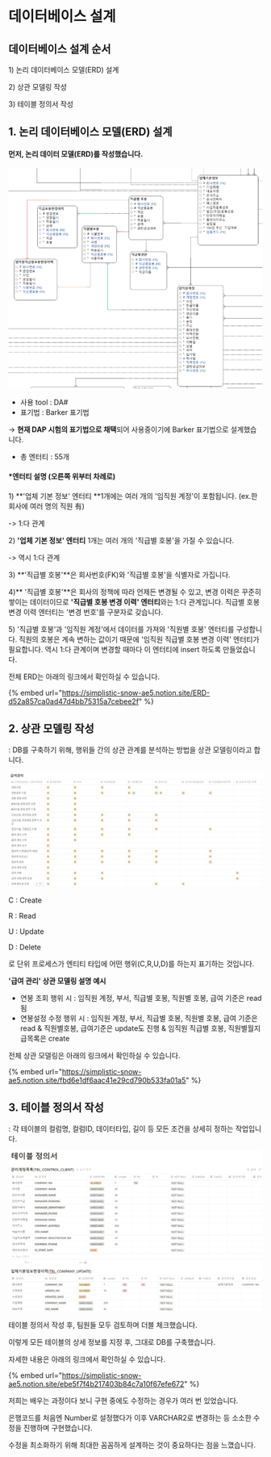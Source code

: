 # 데이터베이스 설계

## 데이터베이스 설계 순서

1\) 논리 데이터베이스 모델(ERD) 설계

2\) 상관 모델링 작성

3\) 테이블 정의서 작성

## 1. 논리 데이터베이스 모델(ERD) 설계

#### 먼저, 논리 데이터 모델(ERD)를 작성했습니다.

![](<../../../.gitbook/assets/image (39) (1).png>)

* 사용 tool : DA#
* 표기법 : Barker 표기법

→ **현재 DAP 시험의 표기법으로 채택**되어 사용중이기에 Barker 표기법으로 설계했습니다.

* 총 엔터티 : 55개



#### \*엔터티 설명 (오른쪽 위부터 차례로)

1\) **'업체 기본 정보' 엔터티 **1개에는 여러 개의 '임직원 계정'이 포함됩니다. (ex.한 회사에 여러 명의 직원 有)&#x20;

&#x20;   \-> 1:다 관계

2\) **'업체 기본 정보' 엔터티** 1개는 여러 개의 '직급별 호봉'을 가질 수 있습니다.&#x20;

&#x20;   \-> 역시 1:다 관계

3\) **'직급별 호봉'**은 회사번호(FK)와 '직급별 호봉'을 식별자로 가집니다.

4\)** '직급별 호봉'**은 회사의 정책에 따라 언제든 변경될 수 있고, 변경 이력은 꾸준히 쌓이는 데이터이므로 **'직급별 호봉 변경 이력' 엔터티**와는 1:다 관계입니다. 직급별 호봉 변경 이력 엔터티는 '변경 번호'를 구분자로 갖습니다.

5\) '직급별 호봉'과 '임직원 계정'에서 데이터를 가져와 '직원별 호봉' 엔터티를 구성합니다. 직원의 호봉은 계속 변하는 값이기 때문에 '임직원 직급별 호봉 변경 이력' 엔터티가 필요합니다. 역시 1:다 관계이며 변경할 때마다 이 엔터티에 insert 하도록 만들었습니다.



전체 ERD는 아래의 링크에서 확인하실 수 있습니다.

{% embed url="https://simplistic-snow-ae5.notion.site/ERD-d52a857ca0ad47d4bb75315a7cebee2f" %}

## 2. 상관 모델링 작성

: DB를 구축하기 위해, 행위들 간의 상관 관계를 분석하는 방법을 상관 모델링이라고 합니다.

![](<../../../.gitbook/assets/image (17).png>)

C : Create

R : Read

U : Update

D : Delete

로 단위 프로세스가 엔티티 타입에 어떤 행위(C,R,U,D)를 하는지 표기하는 것입니다.



**'급여 관리' 상관 모델링 설명 예시**

* 연봉 조회 행위 시 : 임직원 계정, 부서, 직급별 호봉, 직원별 호봉, 급여 기준은 read됨
* 연봉설정 수정 행위 시 : 임직원 계정, 부서, 직급별 호봉,  직원별 호봉, 급여 기준은 read & 직원별호봉, 급여기준은 update도 진행 & 임직원 직급별 호봉, 직원별월지급목록은 create



전체 상관 모델링은 아래의 링크에서 확인하실 수 있습니다.

{% embed url="https://simplistic-snow-ae5.notion.site/fbd6e1df6aac41e29cd790b533fa01a5" %}

## 3. 테이블 정의서 작성

: 각 테이블의 컬럼명, 컬럼ID, 데이터타입, 길이 등 모든 조건을 상세히 정하는 작업입니다.

![](<../../../.gitbook/assets/image (17) (1).png>)

테이블 정의서 작성 후, 팀원들 모두 검토하며 더블 체크했습니다.&#x20;

이렇게 모든 테이블의 상세 정보를 지정 후, 그대로 DB를 구축했습니다.



자세한 내용은 아래의 링크에서 확인하실 수 있습니다.

{% embed url="https://simplistic-snow-ae5.notion.site/ebe5f7f4b217403b84c7a10f67efe672" %}

저희는 배우는 과정이다 보니 구현 중에도 수정하는 경우가 여러 번 있었습니다.&#x20;

은행코드를 처음엔 Number로 설정했다가 이후 VARCHAR2로 변경하는 등 소소한 수정을 진행하며 구현했습니다.

수정을 최소화하기 위해 최대한 꼼꼼하게 설계하는 것이 중요하다는 점을 느꼈습니다.
